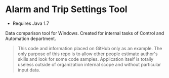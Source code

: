 Alarm and Trip Settings Tool
============================

* Requires Java 1.7

Data comparison tool for Windows. Created for internal tasks of Control and Automation department.

> This code and information placed on GitHub only as an example. The only purpose of this repo is to allow other people estimate author's skills and look for some code samples. Application itself is totally useless outside of organization internal scope and without particular input data.